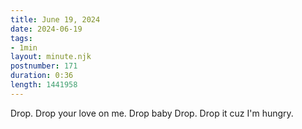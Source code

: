 ```yaml
---
title: June 19, 2024
date: 2024-06-19
tags:
- 1min
layout: minute.njk
postnumber: 171
duration: 0:36
length: 1441958
---
```

Drop. Drop your love on me. Drop baby Drop. Drop it cuz I'm hungry. 